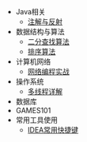 - Java相关
  -  [注解与反射](./docs/注解与反射/注解与反射.md)
- 数据结构与算法
  - [二分查找算法](./docs/算法/二分查找算法/二分查找.md)
  - [排序算法](./docs/算法/排序算法/排序算法.md)
- 计算机网络
  -  [网络编程实战](./docs/网络编程实战/网络编程实战.md)
- 操作系统
  -  [多线程详解](./docs/多线程详解/多线程详解.md)
- 数据库
- GAMES101
- 常用工具使用
  -  [IDEA常用快捷键](./docs/IDEA常用快捷键.md)

